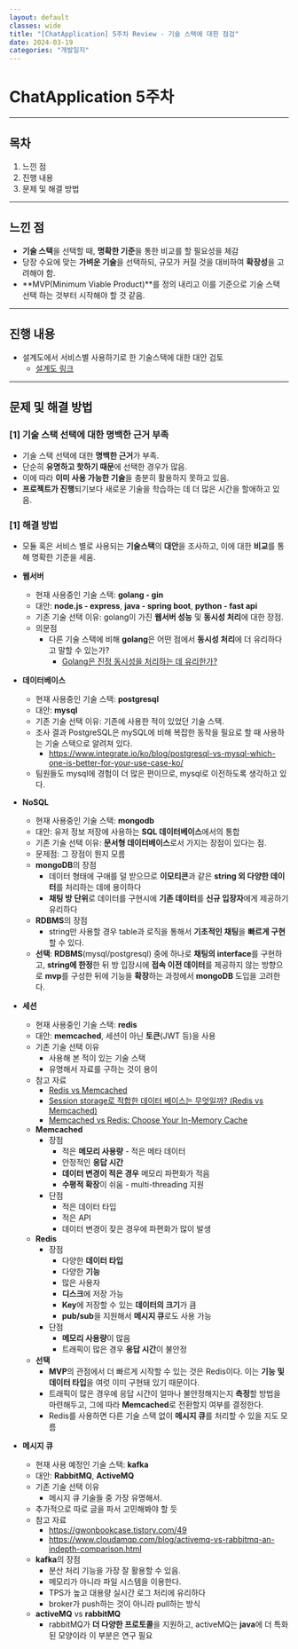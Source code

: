 ```yaml
---
layout: default
classes: wide
title: "[ChatApplication] 5주차 Review - 기술 스택에 대한 점검"
date: 2024-03-19
categories: "개발일지"
---
```


# ChatApplication 5주차

---

## 목차

1. 느낀 점
2. 진행 내용
3. 문제 및 해결 방법

---

## 느낀 점

* **기술 스택**을 선택할 때, **명확한 기준**을 통한 비교를 할 필요성을 체감
* 당장 수요에 맞는 **가벼운 기술**을 선택하되, 규모가 커질 것을 대비하여 **확장성**을 고려해야 함.
* **MVP(Minimum Viable Product)**를 정의 내리고 이를 기준으로 기술 스택 선택 하는 것부터 시작해야 할 것 같음.

---

## 진행 내용

* 설계도에서 서비스별 사용하기로 한 기술스택에 대한 대안 검토
  * [설계도 링크](https://github.com/kaestro/ChatApplication/wiki/%EC%8B%9C%EC%8A%A4%ED%85%9C-%EC%84%A4%EA%B3%84%EB%8F%84)

---

## 문제 및 해결 방법

### [1] 기술 스택 선택에 대한 명백한 근거 부족

* 기술 스택 선택에 대한 **명백한 근거**가 부족.
* 단순히 **유명하고 핫하기 때문**에 선택한 경우가 많음.
* 이에 따라 **이미 사용 가능한 기술**을 충분히 활용하지 못하고 있음.
* **프로젝트가 진행**되기보다 새로운 기술을 학습하는 데 더 많은 시간을 할애하고 있음.

### [1] 해결 방법

* 모듈 혹은 서비스 별로 사용되는 **기술스택**의 **대안**을 조사하고, 이에 대한 **비교**를 통해 명확한 기준을 세움.

* **웹서버**
  * 현재 사용중인 기술 스택: **golang - gin**
  * 대안: **node.js - express**, **java - spring boot**, **python - fast api**
  * 기존 기술 선택 이유: golang이 가진 **웹서버 성능** 및 **동시성 처리**에 대한 장점.
  * 의문점
    * 다른 기술 스택에 비해 **golang**은 어떤 점에서 **동시성 처리**에 더 유리하다고 말할 수 있는가?
      * [Golang은 진정 동시성을 처리하는 데 유리한가?](https://kaestro.github.io/%EA%B0%9C%EB%B0%9C%EC%9D%B4%EC%95%BC%EA%B8%B0/2024/03/19/Golang%EC%9D%80-%EB%8F%99%EC%8B%9C%EC%84%B1%EC%9D%B4-%EC%96%B4%EB%96%A4-%EC%A0%90%EC%97%90%EC%84%9C-%EC%9C%A0%EB%A6%AC%ED%95%9C%EA%B0%80.html)
* **데이터베이스**
  * 현재 사용중인 기술 스택: **postgresql**
  * 대안: **mysql**
  * 기존 기술 선택 이유: 기존에 사용한 적이 있었던 기술 스택.
  * 조사 결과 PostgreSQL은 mySQL에 비해 복잡한 동작을 필요로 할 때 사용하는 기술 스택으로 알려져 있다.
    * <https://www.integrate.io/ko/blog/postgresql-vs-mysql-which-one-is-better-for-your-use-case-ko/>
  * 팀원들도 mysql에 경험이 더 많은 편이므로, mysql로 이전하도록 생각하고 있다.
* **NoSQL**
  * 현재 사용중인 기술 스택: **mongodb**
  * 대안: 유저 정보 저장에 사용하는 **SQL 데이터베이스**에서의 통합
  * 기존 기술 선택 이유: **문서형 데이터베이스**로서 가지는 장점이 있다는 점.
  * 문제점: 그 장점이 뭔지 모름
  * **mongoDB**의 장점
    * 데이터 형태에 구애를 덜 받으므로 **이모티콘**과 같은 **string 외 다양한 데이터**를 처리하는 데에 용이하다
    * **채팅 방 단위**로 데이터를 구현시에 **기존 데이터**를 **신규 입장자**에게 제공하기 유리하다
  * **RDBMS**의 장점
    * string만 사용할 경우 table과 로직을 통해서 **기초적인 채팅**을 **빠르게 구현**할 수 있다.
  * **선택**: **RDBMS**(mysql/postgresql) 중에 하나로 **채팅의 interface**를 구현하고, **string에 한정**한 뒤 방 입장시에 **접속 이전 데이터**를 제공하지 않는 방향으로 **mvp**를 구성한 뒤에 기능을 **확장**하는 과정에서 **mongoDB** 도입을 고려한다.
* **세션**
  * 현재 사용중인 기술 스택: **redis**
  * 대안: **memcached**, 세션이 아닌 **토큰**(JWT 등)을 사용
  * 기존 기술 선택 이유
    * 사용해 본 적이 있는 기술 스택
    * 유명해서 자료를 구하는 것이 용이
  * 참고 자료
    * [Redis vs Memcached](https://velog.io/@sileeee/Redis-vs-Memcached)
    * [Session storage로 적합한 데이터 베이스는 무엇일까? (Redis vs Memcached)](https://1-7171771.tistory.com/127)
    * [Memcached vs Redis: Choose Your In-Memory Cache](https://kinsta.com/blog/memcached-vs-redis/)
  * **Memcached**
    * 장점
      * 적은 **메모리 사용량** - 적은 메타 데이터
      * 안정적인 **응답 시간**
      * **데이터 변경이 적은 경우** 메모리 파편화가 적음
      * **수평적 확장**이 쉬움 - multi-threading 지원
    * 단점
      * 적은 데이터 타입
      * 적은 API
      * 데이터 변경이 잦은 경우에 파편화가 많이 발생
  * **Redis**
    * 장점
      * 다양한 **데이터 타입**
      * 다양한 **기능**
      * 많은 사용자
      * **디스크**에 저장 가능
      * **Key**에 저장할 수 있는 **데이터의 크기**가 큼
      * **pub/sub**을 지원해서 **메시지 큐**로도 사용 가능
    * 단점
      * **메모리 사용량**이 많음
      * 트래픽이 많은 경우 **응답 시간**이 불안정
  * **선택**
    * **MVP**의 관점에서 더 빠르게 시작할 수 있는 것은 Redis이다. 이는 **기능 및 데이터 타입**을 여럿 이미 구현돼 있기 때문이다.
    * 트래픽이 많은 경우에 응답 시간이 얼마나 불안정해지는지 **측정**할 방법을 마련해두고, 그에 따라 **Memcached**로 전환할지 여부를 결정한다.
    * Redis를 사용하면 다른 기술 스택 없이 **메시지 큐**를 처리할 수 있을 지도 모름
* **메시지 큐**
  * 현재 사용 예정인 기술 스택: **kafka**
  * 대안: **RabbitMQ**, **ActiveMQ**
  * 기존 기술 선택 이유
    * 메시지 큐 기술들 중 가장 유명해서.
  * 추가적으로 따로 글을 파서 고민해봐야 할 듯
  * 참고 자료
    * <https://gwonbookcase.tistory.com/49>
    * <https://www.cloudamqp.com/blog/activemq-vs-rabbitmq-an-indepth-comparison.html>
  * **kafka**의 장점
    * 분산 처리 기능을 가장 잘 활용할 수 있음.
    * 메모리가 아니라 파일 시스템을 이용한다.
    * TPS가 높고 대용량 실시간 로그 처리에 유리하다
    * broker가 push하는 것이 아니라 pull하는 방식
  * **activeMQ** vs **rabbitMQ**
    * rabbitMQ가 **더 다양한 프로토콜**을 지원하고, activeMQ는 **java**에 더 특화된 모양이라 이 부분은 연구 필요
